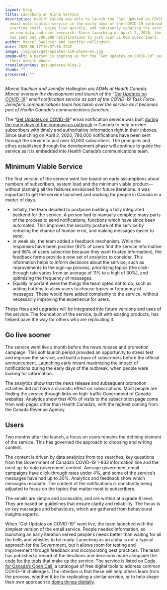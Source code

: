 ```yaml
---
layout: blog
title: Launching an Alpha Service
description: Health Canada was able to launch the “Get Updated on COVID-19”
  email notification service in the early days of the COVID-19 outbreak by
  starting small, going live quickly, and constantly updating the service based
  on new data and user research. Since launching on April 2, 2020, the service
  has sent out 780,000 notifications to just over 51,000 subscribers.
author: Marcel Saulnier and Jennifer Hollington
date: 2020-06-17T19:57:50.724Z
image: /img/cds/get-updates-c19-phone-en.jpg
image-alt: A person is signing up for the “Get Updates on COVID-19” service on
  their mobile phone.
translationKey: get-updates-blog-2
thumb: ""
processed: ""
---
```

*Marcel Saulnier and Jennifer Hollington are ADMs at Health Canada. Marcel oversaw the development and launch of the “[Get Updates on COVID-19](https://www.canada.ca/covid19updates)” email notification service as part of the COVID-19 Task Force. Jennifer’s communications team has taken over the service as it becomes part of Health Canada’s communications function.*

The “[Get Updates on COVID-19](https://www.canada.ca/covid19updates)” email notification service was built [during the early days of the coronavirus outbreak](https://digital.canada.ca/2020/05/13/get-updates-on-covid-19-email-notification-service/) in Canada to help provide subscribers with timely and authoritative information right in their inboxes. Since launching on April 2, 2020, 780,000 notifications have been sent through the service to just over 51,000 subscribers. The principles and ethos established through the development phase will continue to guide the service as it is embedded into Health Canada’s communications team. 

## Minimum Viable Service

The first version of the service went live based on early assumptions about numbers of subscribers, system load and the minimum viable product—without planning all the features envisioned for future iterations. It was important to get the service launched and working for people in Canada in a matter of days. 

* Initially, the team decided to postpone building a fully integrated backend for the service. A person had to manually complete many parts of the process to send notifications, functions which have since been automated. This improves the security posture of the service by reducing the chance of human error, and making messages easier to send.
* In week six, the team added a feedback mechanism. While the responses have been positive (82% of users find the service informative and 66% of users subscribe because they want trusted information), the feedback forms provide a new set of analytics to consider. This information helps to inform decisions about the service, such as improvements to the sign-up process, prioritizing topics (the click-through rate varies from an average of 11% to a high of 30%), and optimizing the frequency of messages.
* Equally important were the things the team opted not to do, such as adding buttons to allow users to choose topics or frequency of messages. These would have added complexity to the service, without necessarily improving the experience for users. 

These fixes and upgrades will be integrated into future versions and uses of the service. The foundation of the service, built with existing products, has helped pave the way for others who are replicating it. 

## Go live sooner

The service went live a month before the news release and promotion campaign. This soft launch period provided an opportunity to stress test and improve the service, and build a base of subscribers before the official announcement. Launching early meant maximizing the impact of notifications during the early days of the outbreak, when people were looking for information. 

The analytics show that the news release and subsequent promotion activities did not have a dramatic effect on subscriptions. Most people are finding the service through links on high-traffic Government of Canada websites. Analytics show that 40% of visits to the subscription page come from web pages other than Health Canada’s, with the highest coming from the Canada Revenue Agency. 

## Users

Two months after the launch, a focus on users remains the defining element of the service. This has governed the approach to choosing and writing content. 

The content is driven by data analytics from top searches, key questions from the Government of Canada’s COVID-19 1-833 information line and the most up-to-date government content. Average government email campaigns have click-through rates under 4%, and some of the service’s messages have had up to 30%. Analytics and feedback show which messages resonate. The content of the notifications is constantly being adjusted to focus on the topics that matter most to subscribers.

The emails are simple and accessible, and are written at a grade 8 level. They are  based on guidelines that ensure clarity and reliability. The focus is on key messages and behaviours, which are gathered from behavioural insights experts. 

When “Get Updates on COVID-19” went live, the team launched with the simplest version of the email service. People needed information, so launching an early iteration served people's needs better than waiting for all the bells and whistles to be ready. Launching as an alpha is not a typical approach for the Government, but it allows room for testing and improvement through feedback and incorporating best practices. The team has published a record of the iterations and decisions made alongside the [code for the tools](https://getupdates.github.io/) that make up the service. The service is listed on [Code for Canada’s Open Call](https://opencall-appelouvert.alpha.canada.ca/#/), a catalogue of free digital tools to address common COVID-19 challenges. The intention is that these will help others learn from the process, whether it be for replicating a similar service, or to help shape their own approach to [doing things digitally](https://www.canada.ca/en/government/system/digital-government/government-canada-digital-standards.html).